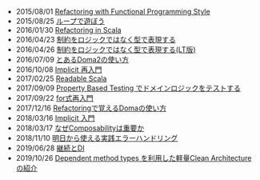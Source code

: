 

- 2015/08/01 [Refactoring with Functional Programming Style](https://gakuzzzz.github.io/slides/refactoring_with_fp_style/)
- 2015/08/25 [ループで遊ぼう](https://gakuzzzz.github.io/slides/lets_play_with_loop/)
- 2016/01/30 [Refactoring in Scala](https://gakuzzzz.github.io/slides/refactoring_in_scala/)
- 2016/04/23 [制約をロジックではなく型で表現する](https://gakuzzzz.github.io/slides/logic_or_types_as_constraint/)
- 2016/04/26 [制約をロジックではなく型で表現する(LT版)](https://gakuzzzz.github.io/slides/logic_or_types_as_constraint_short/)
- 2016/07/09 [とあるDoma2の使い方](https://gakuzzzz.github.io/slides/doma_practice/)
- 2016/10/08 [Implicit 再入門](https://gakuzzzz.github.io/slides/implicit_reintroduction/)
- 2017/02/25 [Readable Scala](https://gakuzzzz.github.io/slides/readable_scala/)
- 2017/09/09 [Property Based Testing でドメインロジックをテストする](https://gakuzzzz.github.io/slides/property_based_testing_for_domain/)
- 2017/09/22 [for式再入門](https://gakuzzzz.github.io/slides/for_comprehension_reintoroduction/)
- 2017/12/16 [Refactoringで覚えるDomaの使い方](https://gakuzzzz.github.io/slides/doma_practice2/)
- 2018/03/16 [Implicit 入門](https://gakuzzzz.github.io/slides/implicit_introduction/)
- 2018/03/17 [なぜComposabilityは重要か](https://gakuzzzz.github.io/slides/why_composability_matters/)
- 2018/11/10 [明日から使える実践エラーハンドリング](https://gakuzzzz.github.io/slides/error_handling_practice/)
- 2019/06/28 [継続とDI](https://gakuzzzz.github.io/slides/cps_or_di/)
- 2019/10/26 [Dependent method types を利用した軽量Clean Architecture の紹介](https://gakuzzzz.github.io/slides/lightweight_clean_architecture_with_dmt/)
